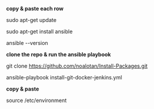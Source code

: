 **copy & paste each row** 

sudo apt-get update

sudo apt-get install ansible

ansible --version

**clone the repo & run the ansible playbook**

git clone https://github.com/noalotan/Install-Packages.git

ansible-playbook install-git-docker-jenkins.yml

**copy & paste**

source /etc/environment
